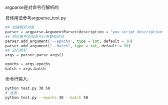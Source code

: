 argparse是对命令行解析的

具体用法参考argparse_test.py
```python
## 创建解析对象
parser = argparse.ArgumentParser(description = "you script description")
## 向对象中添加命令行参数和选项
parser.add_argument('--epochs', type = int, default = 30)
parser.add_argument("--batch", type = int, default = 50)
## 进行解析
args = parser.parse_args()

epochs = args.epochs
batch = args.batch
```
命令行输入:

```bash
python test.py 30 50
# 或者
python test.py --epochs 30 --batch 50
```